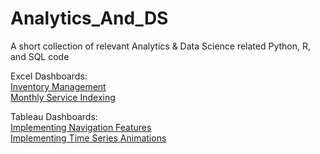 # Analytics_And_DS
A short collection of relevant Analytics & Data Science related Python, R, and SQL code

Excel Dashboards:  
[Inventory Management](https://1drv.ms/x/s!AtfbgJY1ldU4lyFdz-Dj98A-SmOf?e=9y6czM)  
[Monthly Service Indexing](https://1drv.ms/x/s!AtfbgJY1ldU4lyDXi7e4iPJeurtK?e=7RUD16)  

Tableau Dashboards:  
[Implementing Navigation Features](https://public.tableau.com/views/HappinessScoreComparisons/TableCirclesDash?:language=en-US&:display_count=n&:origin=viz_share_link)  
[Implementing Time Series Animations](https://public.tableau.com/views/TimeSeriesAnimations/CO2PerCapitaAnimated?:language=en-US&:display_count=n&:origin=viz_share_link)

